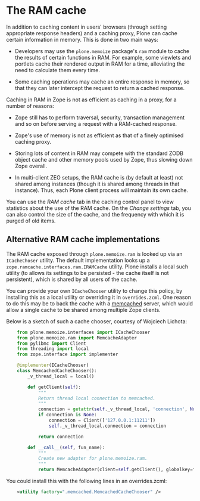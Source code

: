 # The RAM cache

In addition to caching content in users' browsers (through setting appropriate response headers) and a caching proxy, Plone can cache certain information in memory.
This is done in two main ways:

* Developers may use the `plone.memoize` package's `ram` module to cache the results of certain functions in RAM.
  For example, some viewlets and portlets cache their rendered output in RAM for a time, alleviating the need to calculate them every time.

* Some caching operations may cache an entire response in memory, so that  they can later intercept the request to return a cached response.

Caching in RAM in Zope is not as efficient as caching in a proxy, for a number of reasons:

* Zope still has to perform traversal, security, transaction management and so on before serving a request with a RAM-cached response.

* Zope's use of memory is not as efficient as that of a finely optimised caching proxy.

* Storing lots of content in RAM may compete with the standard ZODB object cache and other memory pools used by Zope, thus slowing down Zope overall.

* In multi-client ZEO setups, the RAM cache is (by default at least) not shared among instances (though it is shared among threads in that instance).
  Thus, each Plone client process will maintain its own cache.

You can use the *RAM cache* tab in the caching control panel to view statistics about the use of the RAM cache.
On the *Change settings* tab, you can also control the size of the cache, and the frequency with which it is purged of old items.


## Alternative RAM cache implementations

The RAM cache exposed through `plone.memoize.ram` is looked up via an `ICacheChoser` utility.
The default implementation looks up a `zope.ramcache.interfaces.ram.IRAMCache` utility.
Plone installs a local such utility (to allows its settings to be persisted - the cache itself is not persistent), which is shared by all users of the cache.

You can provide your own `ICacheChooser` utility to change this policy, by installing this as a local utility or overriding it in `overrides.zcml`.
One reason to do this may be to back the cache with a [memcached](https://memcached.org/) server, which would allow a single cache to be shared among multiple Zope clients.

Below is a sketch of such a cache chooser, courtesy of Wojciech Lichota:

```python
    from plone.memoize.interfaces import ICacheChooser
    from plone.memoize.ram import MemcacheAdapter
    from pylibmc import Client
    from threading import local
    from zope.interface import implementer

    @implementer(ICacheChooser)
    class MemcachedCacheChooser():
        _v_thread_local = local()

        def getClient(self):
            """
            Return thread local connection to memcached.
            """
            connection = getattr(self._v_thread_local, 'connection', None)
            if connection is None:
                connection = Client(['127.0.0.1:11211'])
                self._v_thread_local.connection = connection

            return connection

        def __call__(self, fun_name):
            """
            Create new adapter for plone.memoize.ram.
            """
            return MemcacheAdapter(client=self.getClient(), globalkey=fun_name)
```

You could install this with the following lines in an overrides.zcml:

```xml
    <utility factory=".memcached.MemcachedCacheChooser" />
```
